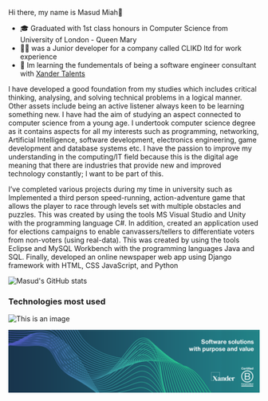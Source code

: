 Hi there, my name is Masud Miah:wave:

- 🎓 Graduated with 1st class honours in Computer Science from University of London -  Queen Mary
- 🧑‍💼 was a Junior developer for a company called CLIKD ltd for work experience
- 📗 Im learning the fundementals of being a software engineer consultant with [Xander Talents](https://www.xandertalent.com/)

l have developed a good foundation from my studies which includes critical thinking, analysing, and solving technical problems in a logical manner. Other assets include being an active listener always keen to be learning something new. I have had the aim of studying an aspect connected to computer science from a young age. I undertook computer science degree as it contains aspects for all my interests such as programming, networking, Artificial Intelligence, software development, electronics engineering, game development and database systems etc. I have the passion to improve my understanding in the computing/IT field because this is the digital age meaning that there are industries that provide new and improved technology constantly; l want to be part of this.

I’ve completed various projects during my time in university such as Implemented a third person speed-running, action-adventure game that allows the player to race through levels set with multiple obstacles and puzzles. This was created by using the tools MS Visual Studio and Unity with the programming language C#. In addition, created an application used for elections campaigns to enable canvassers/tellers to differentiate voters from non-voters (using real-data). This was created by using the tools Eclipse and MySQL Workbench with the programming languages Java and SQL. Finally, developed an online newspaper web app using Django framework with HTML, CSS JavaScript, and Python


![Masud's GitHub stats](https://github-readme-stats.vercel.app/api?username=MasudMiahGIT&show_icons=true&theme=tokyonight)

### Technologies most used
![This is an image](https://cdn.jsdelivr.net/gh/devicons/devicon/icons/java/java-original-wordmark.svg)
          

<img src="https://raw.githubusercontent.com/OliverCadman/OliverCadman/master/assets/images/LinkedIn%20Software%20%26%20Data%20Engineering.png"></img><br>

          
